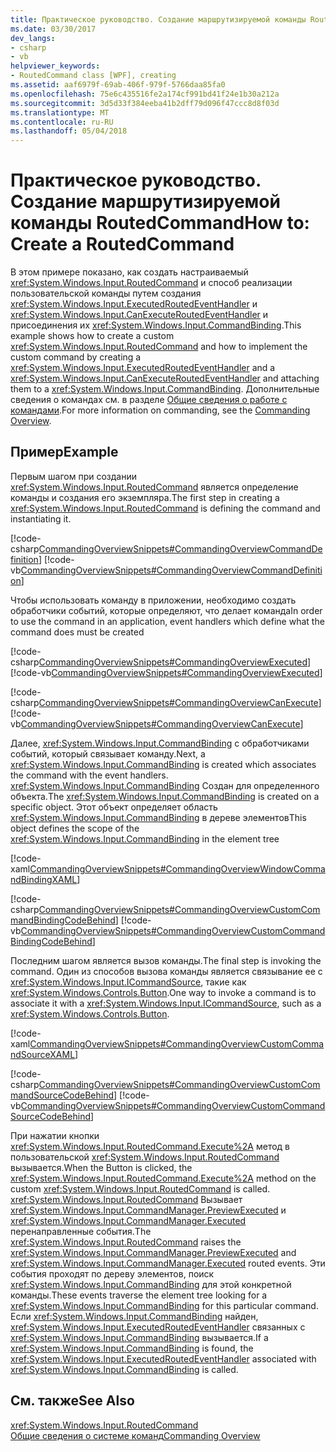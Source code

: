 ```yaml
---
title: Практическое руководство. Создание маршрутизируемой команды RoutedCommand
ms.date: 03/30/2017
dev_langs:
- csharp
- vb
helpviewer_keywords:
- RoutedCommand class [WPF], creating
ms.assetid: aaf6979f-69ab-406f-979f-5766daa85fa0
ms.openlocfilehash: 75e6c435516fe2a174cf991bd41f24e1b30a212a
ms.sourcegitcommit: 3d5d33f384eeba41b2dff79d096f47ccc8d8f03d
ms.translationtype: MT
ms.contentlocale: ru-RU
ms.lasthandoff: 05/04/2018
---
```

# <a name="how-to-create-a-routedcommand"></a><span data-ttu-id="2d328-102">Практическое руководство. Создание маршрутизируемой команды RoutedCommand</span><span class="sxs-lookup"><span data-stu-id="2d328-102">How to: Create a RoutedCommand</span></span>
<span data-ttu-id="2d328-103">В этом примере показано, как создать настраиваемый <xref:System.Windows.Input.RoutedCommand> и способ реализации пользовательской команды путем создания <xref:System.Windows.Input.ExecutedRoutedEventHandler> и <xref:System.Windows.Input.CanExecuteRoutedEventHandler> и присоединения их <xref:System.Windows.Input.CommandBinding>.</span><span class="sxs-lookup"><span data-stu-id="2d328-103">This example shows how to create a custom <xref:System.Windows.Input.RoutedCommand> and how to implement the custom command by creating a <xref:System.Windows.Input.ExecutedRoutedEventHandler> and a <xref:System.Windows.Input.CanExecuteRoutedEventHandler> and attaching them to a <xref:System.Windows.Input.CommandBinding>.</span></span>  <span data-ttu-id="2d328-104">Дополнительные сведения о командах см. в разделе [Общие сведения о работе с командами](../../../../docs/framework/wpf/advanced/commanding-overview.md).</span><span class="sxs-lookup"><span data-stu-id="2d328-104">For more information on commanding, see the [Commanding Overview](../../../../docs/framework/wpf/advanced/commanding-overview.md).</span></span>  
  
## <a name="example"></a><span data-ttu-id="2d328-105">Пример</span><span class="sxs-lookup"><span data-stu-id="2d328-105">Example</span></span>  
 <span data-ttu-id="2d328-106">Первым шагом при создании <xref:System.Windows.Input.RoutedCommand> является определение команды и создания его экземпляра.</span><span class="sxs-lookup"><span data-stu-id="2d328-106">The first step in creating a <xref:System.Windows.Input.RoutedCommand> is defining the command and instantiating it.</span></span>  
  
 [!code-csharp[CommandingOverviewSnippets#CommandingOverviewCommandDefinition](../../../../samples/snippets/csharp/VS_Snippets_Wpf/CommandingOverviewSnippets/CSharp/Window1.xaml.cs#commandingoverviewcommanddefinition)]
 [!code-vb[CommandingOverviewSnippets#CommandingOverviewCommandDefinition](../../../../samples/snippets/visualbasic/VS_Snippets_Wpf/CommandingOverviewSnippets/visualbasic/window1.xaml.vb#commandingoverviewcommanddefinition)]  
  
 <span data-ttu-id="2d328-107">Чтобы использовать команду в приложении, необходимо создать обработчики событий, которые определяют, что делает команда</span><span class="sxs-lookup"><span data-stu-id="2d328-107">In order to use the command in an application, event handlers which define what the command does must be created</span></span>  
  
 [!code-csharp[CommandingOverviewSnippets#CommandingOverviewExecuted](../../../../samples/snippets/csharp/VS_Snippets_Wpf/CommandingOverviewSnippets/CSharp/Window1.xaml.cs#commandingoverviewexecuted)]
 [!code-vb[CommandingOverviewSnippets#CommandingOverviewExecuted](../../../../samples/snippets/visualbasic/VS_Snippets_Wpf/CommandingOverviewSnippets/visualbasic/window1.xaml.vb#commandingoverviewexecuted)]  
  
 [!code-csharp[CommandingOverviewSnippets#CommandingOverviewCanExecute](../../../../samples/snippets/csharp/VS_Snippets_Wpf/CommandingOverviewSnippets/CSharp/Window1.xaml.cs#commandingoverviewcanexecute)]
 [!code-vb[CommandingOverviewSnippets#CommandingOverviewCanExecute](../../../../samples/snippets/visualbasic/VS_Snippets_Wpf/CommandingOverviewSnippets/visualbasic/window1.xaml.vb#commandingoverviewcanexecute)]  
  
 <span data-ttu-id="2d328-108">Далее, <xref:System.Windows.Input.CommandBinding> с обработчиками событий, который связывает команду.</span><span class="sxs-lookup"><span data-stu-id="2d328-108">Next, a  <xref:System.Windows.Input.CommandBinding> is created which associates the command with the event handlers.</span></span> <span data-ttu-id="2d328-109"><xref:System.Windows.Input.CommandBinding> Создан для определенного объекта.</span><span class="sxs-lookup"><span data-stu-id="2d328-109">The <xref:System.Windows.Input.CommandBinding> is created on a specific object.</span></span>  <span data-ttu-id="2d328-110">Этот объект определяет область <xref:System.Windows.Input.CommandBinding> в дереве элементов</span><span class="sxs-lookup"><span data-stu-id="2d328-110">This object defines the scope of the <xref:System.Windows.Input.CommandBinding> in the element tree</span></span>  
  
 [!code-xaml[CommandingOverviewSnippets#CommandingOverviewWindowCommandBindingXAML](../../../../samples/snippets/csharp/VS_Snippets_Wpf/CommandingOverviewSnippets/CSharp/Window1.xaml#commandingoverviewwindowcommandbindingxaml)]  
  
 [!code-csharp[CommandingOverviewSnippets#CommandingOverviewCustomCommandBindingCodeBehind](../../../../samples/snippets/csharp/VS_Snippets_Wpf/CommandingOverviewSnippets/CSharp/Window1.xaml.cs#commandingoverviewcustomcommandbindingcodebehind)]
 [!code-vb[CommandingOverviewSnippets#CommandingOverviewCustomCommandBindingCodeBehind](../../../../samples/snippets/visualbasic/VS_Snippets_Wpf/CommandingOverviewSnippets/visualbasic/window1.xaml.vb#commandingoverviewcustomcommandbindingcodebehind)]  
  
 <span data-ttu-id="2d328-111">Последним шагом является вызов команды.</span><span class="sxs-lookup"><span data-stu-id="2d328-111">The final step is invoking the command.</span></span>  <span data-ttu-id="2d328-112">Один из способов вызова команды является связывание ее с <xref:System.Windows.Input.ICommandSource>, такие как <xref:System.Windows.Controls.Button>.</span><span class="sxs-lookup"><span data-stu-id="2d328-112">One way to invoke a command is to associate it with a <xref:System.Windows.Input.ICommandSource>, such as a <xref:System.Windows.Controls.Button>.</span></span>  
  
 [!code-xaml[CommandingOverviewSnippets#CommandingOverviewCustomCommandSourceXAML](../../../../samples/snippets/csharp/VS_Snippets_Wpf/CommandingOverviewSnippets/CSharp/Window1.xaml#commandingoverviewcustomcommandsourcexaml)]  
  
 [!code-csharp[CommandingOverviewSnippets#CommandingOverviewCustomCommandSourceCodeBehind](../../../../samples/snippets/csharp/VS_Snippets_Wpf/CommandingOverviewSnippets/CSharp/Window1.xaml.cs#commandingoverviewcustomcommandsourcecodebehind)]
 [!code-vb[CommandingOverviewSnippets#CommandingOverviewCustomCommandSourceCodeBehind](../../../../samples/snippets/visualbasic/VS_Snippets_Wpf/CommandingOverviewSnippets/visualbasic/window1.xaml.vb#commandingoverviewcustomcommandsourcecodebehind)]  
  
 <span data-ttu-id="2d328-113">При нажатии кнопки <xref:System.Windows.Input.RoutedCommand.Execute%2A> метод в пользовательской <xref:System.Windows.Input.RoutedCommand> вызывается.</span><span class="sxs-lookup"><span data-stu-id="2d328-113">When the Button is clicked, the <xref:System.Windows.Input.RoutedCommand.Execute%2A> method on the custom <xref:System.Windows.Input.RoutedCommand> is called.</span></span>  <span data-ttu-id="2d328-114"><xref:System.Windows.Input.RoutedCommand> Вызывает <xref:System.Windows.Input.CommandManager.PreviewExecuted> и <xref:System.Windows.Input.CommandManager.Executed> перенаправленные события.</span><span class="sxs-lookup"><span data-stu-id="2d328-114">The <xref:System.Windows.Input.RoutedCommand> raises the <xref:System.Windows.Input.CommandManager.PreviewExecuted> and <xref:System.Windows.Input.CommandManager.Executed> routed events.</span></span>  <span data-ttu-id="2d328-115">Эти события проходят по дереву элементов, поиск <xref:System.Windows.Input.CommandBinding> для этой конкретной команды.</span><span class="sxs-lookup"><span data-stu-id="2d328-115">These events traverse the element tree looking for a <xref:System.Windows.Input.CommandBinding> for this particular command.</span></span>  <span data-ttu-id="2d328-116">Если <xref:System.Windows.Input.CommandBinding> найден, <xref:System.Windows.Input.ExecutedRoutedEventHandler> связанных с <xref:System.Windows.Input.CommandBinding> вызывается.</span><span class="sxs-lookup"><span data-stu-id="2d328-116">If a <xref:System.Windows.Input.CommandBinding> is found, the <xref:System.Windows.Input.ExecutedRoutedEventHandler> associated with <xref:System.Windows.Input.CommandBinding> is called.</span></span>  
  
## <a name="see-also"></a><span data-ttu-id="2d328-117">См. также</span><span class="sxs-lookup"><span data-stu-id="2d328-117">See Also</span></span>  
 <xref:System.Windows.Input.RoutedCommand>  
 [<span data-ttu-id="2d328-118">Общие сведения о системе команд</span><span class="sxs-lookup"><span data-stu-id="2d328-118">Commanding Overview</span></span>](../../../../docs/framework/wpf/advanced/commanding-overview.md)
